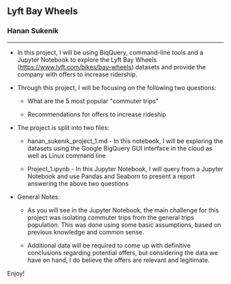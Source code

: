 ## Lyft Bay Wheels
### Hanan Sukenik
------------------------------


- In this project, I will be using BiqQuery, command-line tools and a Jupyter Notebook to explore the Lyft Bay Wheels (https://www.lyft.com/bikes/bay-wheels) datasets and provide the company with offers to increase ridership.

- Through this project, I will be focusing on the following two questions:

    * What are the 5 most popular "commuter trips"
    
    * Recommendations for offers to increase rideship
    
  
- The project is split into two files:

    * hanan_sukenik_project_1.md - In this notebook, I will be exploring the datasets using the Google BigQuery GUI interface in the cloud as well as Linux command line
    
    * Project_1.ipynb - In this Jupyter Notebook, I will query from a Jupyter Notebook and use Pandas and Seaborn to present a report answering the above two questions
    
    
 - General Notes:
 
     * As you will see in the Jupyter Notebook, the main challenge for this project was isolating commuter trips from the general trips population. This was done using some basic assumptions, based on previous knowledge and common sense.
     
     * Additional data will be required to come up with definitive conclusions regarding potential offers, but considering the data we have on hand, I do believe the offers are relevant and legitimate.
     
     
Enjoy!
